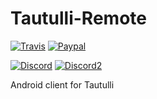 # Tautulli-Remote

[![Travis](https://travis-ci.org/Tautulli/Tautulli-Remote.svg?branch=master)](https://travis-ci.org/Tautulli/Tautulli-Remote)
[![Paypal](https://img.shields.io/badge/paypal-donate-blue.svg)](https://www.paypal.com/cgi-bin/webscr?cmd=_s-xclick&hosted_button_id=ADRXXSWUJF788)

[![Discord](https://img.shields.io/badge/discord-Tautulli-brightgreen.svg)](https://discord.gg/36ggawe) 
[![Discord2](https://img.shields.io/badge/discord-r/Plex-brightgreen.svg)](https://discord.gg/011TFFWSuNFI02EKr) 

Android client for Tautulli
